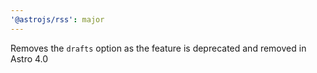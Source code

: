 ```yaml
---
'@astrojs/rss': major
---
```


Removes the `drafts` option as the feature is deprecated and removed in Astro 4.0
